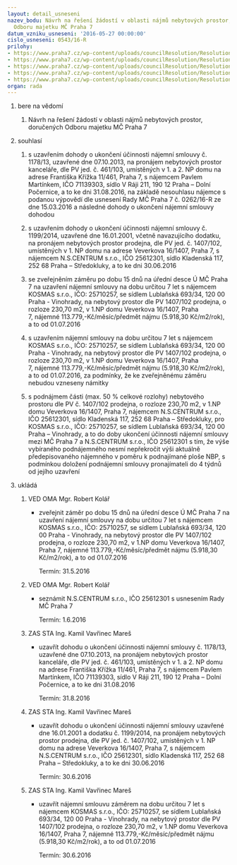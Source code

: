 ```yaml
---
layout: detail_usneseni
nazev_bodu: Návrh na řešení žádostí v oblasti nájmů nebytových prostor, doručených
  Odboru majetku MČ Praha 7
datum_vzniku_usneseni: '2016-05-27 00:00:00'
cislo_usneseni: 0543/16-R
prilohy:
- https://www.praha7.cz/wp-content/uploads/councilResolution/Resolutions/27713/export/DZ_NBP20160527~65534.docx
- https://www.praha7.cz/wp-content/uploads/councilResolution/Resolutions/27713/export/02_NBP20160527~65533.pdf
- https://www.praha7.cz/wp-content/uploads/councilResolution/Resolutions/27713/export/03_NBP20160527~65532.pdf
- https://www.praha7.cz/wp-content/uploads/councilResolution/Resolutions/27713/export/04_NBP20160527~65531.doc
- https://www.praha7.cz/wp-content/uploads/councilResolution/Resolutions/27713/export/export~298599.pdf
organ: rada
---
```

<ol class="urzList_view" id="urzList">
<li id="" class="urzClass1"><span name="1">bere na vědomí</span> 
<ol class="urzOlClass">
<li id="" class="urzClass2" style="TEXT-ALIGN: left"><span><p>Návrh na řešení žádostí v oblasti nájmů nebytových prostor, doručených Odboru majetku MČ Praha 7</p></span></li></ol></li>


<li id="" class="urzClass1"><span name="26">souhlasí</span> 
<ol class="urzOlClass">
<li id="" class="urzClass2" style="TEXT-ALIGN: left"><span><p>s uzavřením dohody o ukončení účinnosti nájemní smlouvy č. 1178/13, uzavřené dne 07.10.2013, na pronájem nebytových prostor kanceláře, dle PV jed. č. 461/103, umístěných v 1. a 2. NP domu na adrese Františka Křížka 11/461, Praha 7, s nájemcem Pavlem Martínkem, IČO 71139303, sídlo V Ráji 211, 190 12 Praha – Dolní Počernice, a to ke dni 31.08.2016, na základě nesouhlasu nájemce s podanou výpovědí dle usnesení Rady MČ Praha 7 č. 0262/16-R ze dne 15.03.2016 a následné dohody o ukončení nájemní smlouvy dohodou<br></p></span></li>
<li id="" class="urzClass2" style="TEXT-ALIGN: left"><span><p>s uzavřením dohody o ukončení účinnosti nájemní smlouvy č. 1199/2014, uzavřené dne 16.01.2001, včetně navazujícího dodatku, na pronájem nebytových prostor prodejna, dle PV jed. č. 1407/102, umístěných v 1. NP domu na adrese Veverkova 16/1407, Praha 7, s nájemcem N.S.CENTRUM s.r.o., IČO 25612301, sídlo Kladenská 117, 252 68 Praha – Středokluky, a to ke dni 30.06.2016</p></span></li>
<li id="" class="urzClass2" style="TEXT-ALIGN: left"><span><p>se zveřejněním záměru po dobu 15 dnů na úřední desce Ú MČ Praha 7 na uzavření nájemní smlouvy na dobu určitou 7 let s nájemcem KOSMAS s.r.o., IČO: 25710257, se sídlem Lublaňská 693/34, 120 00 Praha - Vinohrady, na nebytový prostor dle PV 1407/102 prodejna, o rozloze 230,70 m2, v 1.NP domu Veverkova 16/1407, Praha 7,&nbsp;nájemné 113.779,-Kč/měsíc/předmět nájmu (5.918,30 Kč/m2/rok), a to od 01.07.2016</p></span></li>
<li id="" class="urzClass2" style="TEXT-ALIGN: left"><span><p>s uzavřením nájemní smlouvy na dobu určitou 7 let s nájemcem KOSMAS s.r.o., IČO: 25710257, se sídlem Lublaňská 693/34, 120 00 Praha - Vinohrady, na nebytový prostor dle PV 1407/102 prodejna, o rozloze 230,70 m2, v 1.NP domu Veverkova 16/1407, Praha 7,&nbsp;nájemné 113.779,-Kč/měsíc/předmět nájmu (5.918,30 Kč/m2/rok), a to od 01.07.2016, za podmínky, že ke zveřejněnému záměru nebudou vzneseny námitky<br></p></span></li>
<li id="" class="urzClass2" style="TEXT-ALIGN: left"><span><p>s podnájmem části (max. 50 % celkové rozlohy) nebytového prostoru dle PV č. 1407/102 prodejna, o rozloze 230,70 m2, v 1.NP domu Veverkova 16/1407, Praha 7, nájemcem N.S.CENTRUM s.r.o., IČO 25612301, sídlo Kladenská 117, 252 68 Praha – Středokluky, pro KOSMAS s.r.o., IČO: 25710257, se sídlem Lublaňská 693/34, 120 00 Praha – Vinohrady, a to do doby ukončení účinnosti nájemní smlouvy mezi MČ Praha 7 a N.S.CENTRUM s.r.o., IČO 25612301 s tím, že výše vybíraného podnájemného nesmí nepřekročit výši aktuálně předepisovaného nájemného v poměru k podnajímané ploše NBP, s podmínkou doložení podnájemní smlouvy pronajímateli do 4 týdnů od jejího uzavření</p></span></li></ol></li><li class="urzClass1" id="urzUkoly"><span name="1">ukládá</span><ol class="urzOlClass"><li class="urzClass2"><span><p>VED OMA Mgr. Robert Kolář</p></span><ul class="urzUlClass"><li class="urzClass3"><span><p>zveřejnit záměr po dobu 15 dnů na úřední desce Ú MČ Praha 7 na uzavření nájemní smlouvy na dobu určitou 7 let s nájemcem KOSMAS s.r.o., IČO: 25710257, se sídlem Lublaňská 693/34, 120 00 Praha - Vinohrady, na nebytový prostor dle PV 1407/102 prodejna, o rozloze 230,70 m2, v 1.NP domu Veverkova 16/1407, Praha 7, nájemné 113.779,-Kč/měsíc/předmět nájmu (5.918,30 Kč/m2/rok), a to od 01.07.2016</p></span><span class="urzUkolTermin">  Termín:&nbsp;31.5.2016</span></li></ul></li><li class="urzClass2"><span><p>VED OMA Mgr. Robert Kolář</p></span><ul class="urzUlClass"><li class="urzClass3"><span><p>seznámit N.S.CENTRUM s.r.o., IČO 25612301 s usnesením Rady MČ Praha 7</p></span><span class="urzUkolTermin">  Termín:&nbsp;1.6.2016</span></li></ul></li><li class="urzClass2"><span><p>ZAS STA Ing. Kamil Vavřinec Mareš</p></span><ul class="urzUlClass"><li class="urzClass3"><span><p>uzavřít dohodu o ukončení účinnosti nájemní smlouvy č. 1178/13, uzavřené dne 07.10.2013, na pronájem nebytových prostor kanceláře, dle PV jed. č. 461/103, umístěných v 1. a 2. NP domu na adrese Františka Křížka 11/461, Praha 7, s nájemcem Pavlem Martínkem, IČO 71139303, sídlo V Ráji 211, 190 12 Praha – Dolní Počernice, a to ke dni 31.08.2016</p></span><span class="urzUkolTermin">  Termín:&nbsp;31.8.2016</span></li></ul></li><li class="urzClass2"><span><p>ZAS STA Ing. Kamil Vavřinec Mareš</p></span><ul class="urzUlClass"><li class="urzClass3"><span><p>uzavřít dohodu o ukončení účinnosti nájemní smlouvy uzavřené dne 16.01.2001 a dodatku č. 1199/2014, na pronájem nebytových prostor prodejna, dle PV jed. č. 1407/102, umístěných v 1. NP domu na adrese Veverkova 16/1407, Praha 7, s nájemcem N.S.CENTRUM s.r.o., IČO 25612301, sídlo Kladenská 117, 252 68  Praha – Středokluky, a to ke dni 30.06.2016</p></span><span class="urzUkolTermin">  Termín:&nbsp;30.6.2016</span></li></ul></li><li class="urzClass2"><span><p>ZAS STA Ing. Kamil Vavřinec Mareš</p></span><ul class="urzUlClass"><li class="urzClass3"><span><p>uzavřít nájemní smlouvu záměrem na dobu určitou 7 let s nájemcem KOSMAS s.r.o., IČO: 25710257, se sídlem Lublaňská 693/34, 120 00 Praha - Vinohrady, na nebytový prostor dle PV 1407/102 prodejna, o rozloze 230,70 m2, v 1.NP domu Veverkova 16/1407, Praha 7, nájemné 113.779,-Kč/měsíc/předmět nájmu (5.918,30 Kč/m2/rok), a to od 01.07.2016</p></span><span class="urzUkolTermin">  Termín:&nbsp;30.6.2016</span></li></ul></li></ol></li>
</ol>